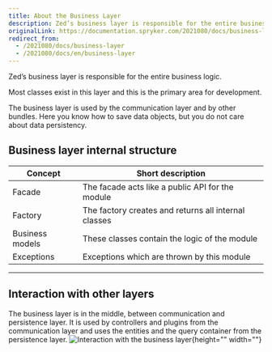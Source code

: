 ```yaml
---
title: About the Business Layer
description: Zed’s business layer is responsible for the entire business logic.
originalLink: https://documentation.spryker.com/2021080/docs/business-layer
redirect_from:
  - /2021080/docs/business-layer
  - /2021080/docs/en/business-layer
---
```


Zed’s business layer is responsible for the entire business logic.

Most classes exist in this layer and this is the primary area for development.

The business layer is used by the communication layer and by other bundles. Here you know how to save data objects, but you do not care about data persistency.

## Business layer internal structure

| Concept         | Short description                                    |
| --------------- | ---------------------------------------------------- |
| Facade          | The facade acts like a public API for the module     |
| Factory         | The factory creates and returns all internal classes |
| Business models | These classes contain the logic of the module        |
| Exceptions      | Exceptions which are thrown by this module           |

------

## Interaction with other layers

The business layer is in the middle, between communication and persistence layer. It is used by controllers and plugins from the communication layer and uses the entities and the query container from the persistence layer.
![Interaction with the business layer](https://spryker.s3.eu-central-1.amazonaws.com/docs/Developer+Guide/Back-End/Zed/Business+Layer/business-layer-interaction.png){height="" width=""}

